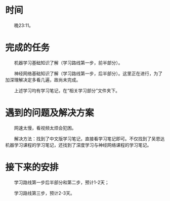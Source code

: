 # 时间
　　晚23:11。

# 完成的任务
　　机器学习基础知识了解（学习路线第一步，前半部分）。

　　神经网络基础知识了解（学习路线第一步，后半部分）。这里正在进行，为了加深理解决定多看几遍，故尚未完成。

　　上述学习均有学习笔记，在“相关学习部分”文件夹下。
# 遇到的问题及解决方案
　　网速太慢，看视频太烦会犯困。
	
　　解决方法：找到了中文版学习笔记，直接看学习笔记即可。不仅找到了吴恩达机器学习课程的学习笔记，还找到了深度学习与神经网络课程的学习笔记。
	
# 接下来的安排
　　学习路线第一步后半部分和第二步，预计1-2天；

　　学习路线第三步，预计2-3天。
